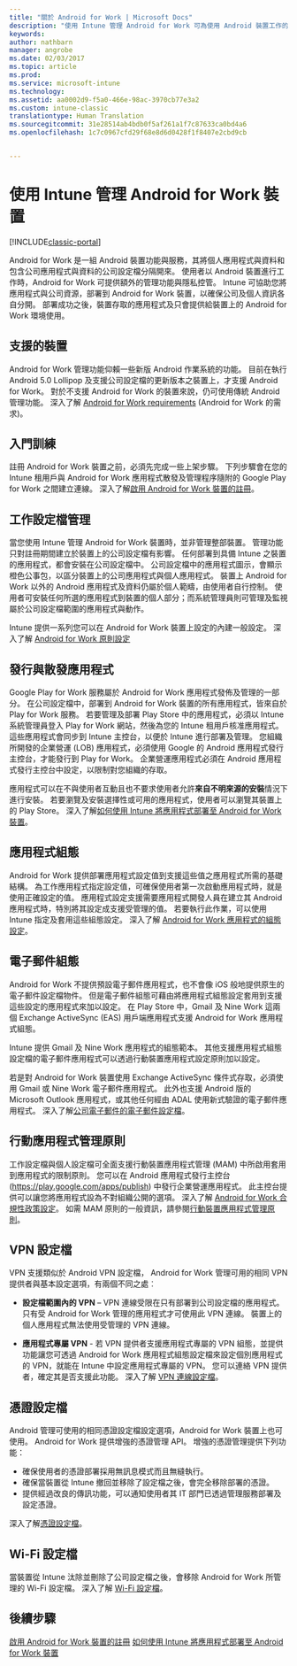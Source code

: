 ```yaml
---
title: "關於 Android for Work | Microsoft Docs"
description: "使用 Intune 管理 Android for Work 可為使用 Android 裝置工作的使用者，提供額外的管理功能與隱私權。"
keywords: 
author: nathbarn
manager: angrobe
ms.date: 02/03/2017
ms.topic: article
ms.prod: 
ms.service: microsoft-intune
ms.technology: 
ms.assetid: aa0002d9-f5a0-466e-98ac-3970cb77e3a2
ms.custom: intune-classic
translationtype: Human Translation
ms.sourcegitcommit: 31e28514ab4bdb0f5af261a1f7c87633ca0bd4a6
ms.openlocfilehash: 1c7c0967cfd29f68e8d6d0428f1f8407e2cbd9cb


---
```


# <a name="manage-android-for-work-devices-with-intune"></a>使用 Intune 管理 Android for Work 裝置

[!INCLUDE[classic-portal](../includes/classic-portal.md)]

Android for Work 是一組 Android 裝置功能與服務，其將個人應用程式與資料和包含公司應用程式與資料的公司設定檔分隔開來。 使用者以 Android 裝置進行工作時，Android for Work 可提供額外的管理功能與隱私控管。 Intune 可協助您將應用程式與公司資源，部署到 Android for Work 裝置，以確保公司及個人資訊各自分開。 部署成功之後，裝置存取的應用程式及只會提供給裝置上的 Android for Work 環境使用。

## <a name="supported-devices"></a>支援的裝置

Android for Work 管理功能仰賴一些新版 Android 作業系統的功能。 目前在執行 Android 5.0 Lollipop 及支援公司設定檔的更新版本之裝置上，才支援 Android for Work。 對於不支援 Android for Work 的裝置來說，仍可使用傳統 Android 管理功能。 深入了解 [Android for Work requirements](https://support.google.com/work/android/answer/6174145?hl=en&ref_topic=6151012) (Android for Work 的需求)。

## <a name="onboarding"></a>入門訓練

註冊 Android for Work 裝置之前，必須先完成一些上架步驟。 下列步驟會在您的 Intune 租用戶與 Android for Work 應用程式散發及管理程序隨附的 Google Play for Work 之間建立連線。 深入了解[啟用 Android for Work 裝置的註冊](https://docs.microsoft.com/intune/deploy-use/set-up-android-for-work)。

## <a name="work-profile-management"></a>工作設定檔管理

當您使用 Intune 管理 Android for Work 裝置時，並非管理整部裝置。 管理功能只對註冊期間建立於裝置上的公司設定檔有影響。 任何部署到具備 Intune 之裝置的應用程式，都會安裝在公司設定檔中。 公司設定檔中的應用程式圖示，會顯示橙色公事包，以區分裝置上的公司應用程式與個人應用程式。 裝置上 Android for Work 以外的 Android 應用程式及資料仍屬於個人範疇，由使用者自行控制。 使用者可安裝任何所選的應用程式到裝置的個人部分；而系統管理員則可管理及監視屬於公司設定檔範圍的應用程式與動作。

Intune 提供一系列您可以在 Android for Work 裝置上設定的內建一般設定。 深入了解 [Android for Work 原則設定](android-for-work-policy-settings-in-microsoft-intune.md)

## <a name="app-publishing-and-distribution"></a>發行與散發應用程式

Google Play for Work 服務屬於 Android for Work 應用程式發佈及管理的一部分。 在公司設定檔中，部署到 Android for Work 裝置的所有應用程式，皆來自於 Play for Work 服務。 若要管理及部署 Play Store 中的應用程式，必須以 Intune 系統管理員登入 Play for Work 網站，然後為您的 Intune 租用戶核准應用程式。 這些應用程式會同步到 Intune 主控台，以便於 Intune 進行部署及管理。 您組織所開發的企業營運 (LOB) 應用程式，必須使用 Google 的 Android 應用程式發行主控台，才能發行到 Play for Work。 企業營運應用程式必須在 Android 應用程式發行主控台中設定，以限制對您組織的存取。

應用程式可以在不與使用者互動且也不要求使用者允許**來自不明來源的安裝**情況下進行安裝。 若要瀏覽及安裝選擇性或可用的應用程式，使用者可以瀏覽其裝置上的 Play Store。 深入了解[如何使用 Intune 將應用程式部署至 Android for Work 裝置](https://docs.microsoft.com/intune/deploy-use/android-for-work-apps)。

## <a name="app-configuration"></a>應用程式組態

Android for Work 提供部署應用程式設定值到支援這些值之應用程式所需的基礎結構。 為工作應用程式指定設定值，可確保使用者第一次啟動應用程式時，就是使用正確設定的值。 應用程式設定支援需要應用程式開發人員在建立其 Android 應用程式時，特別將其設定成支援受管理的值。 若要執行此作業，可以使用 Intune 指定及套用這些組態設定。 深入了解 [Android for Work 應用程式的組態設定](afw-app-configuration-policy.md)。

## <a name="email-configuration"></a>電子郵件組態

Android for Work 不提供預設電子郵件應用程式，也不會像 iOS 般地提供原生的電子郵件設定檔物件。 但是電子郵件組態可藉由將應用程式組態設定套用到支援這些設定的應用程式來加以設定。 在 Play Store 中，Gmail 及 Nine Work 這兩個 Exchange ActiveSync (EAS) 用戶端應用程式支援 Android for Work 應用程式組態。

Intune 提供 Gmail 及 Nine Work 應用程式的組態範本。 其他支援應用程式組態設定檔的電子郵件應用程式可以透過行動裝置應用程式設定原則加以設定。

若是對 Android for Work 裝置使用 Exchange ActiveSync 條件式存取，必須使用 Gmail 或 Nine Work 電子郵件應用程式。 此外也支援 Android 版的 Microsoft Outlook 應用程式，或其他任何經由 ADAL 使用新式驗證的電子郵件應用程式。 深入了解[公司電子郵件的電子郵件設定檔](configure-access-to-corporate-email-using-email-profiles-with-microsoft-intune.md)。

## <a name="mobile-app-management-policies"></a>行動應用程式管理原則

工作設定檔與個人設定檔可全面支援行動裝置應用程式管理 (MAM) 中所啟用套用到應用程式的限制原則。 您可以在 Android 應用程式發行主控台 (https://play.google.com/apps/publish) 中發行企業營運應用程式。 此主控台提供可以讓您將應用程式設為不對組織公開的選項。 深入了解 [Android for Work 合規性政策設定](afw-compliance-policy-settings-in-microsoft-intune.md)。 如需 MAM 原則的一般資訊，請參閱[行動裝置應用程式管理原則](protect-app-data-using-mobile-app-management-policies-with-microsoft-intune.md)。

## <a name="vpn-profiles"></a>VPN 設定檔

VPN 支援類似於 Android VPN 設定檔， Android for Work 管理可用的相同 VPN 提供者與基本設定選項，有兩個不同之處︰

-  **設定檔範圍內的 VPN** – VPN 連線受限在只有部署到公司設定檔的應用程式。 只有受 Android for Work 管理的應用程式才可使用此 VPN 連線。 裝置上的個人應用程式無法使用受管理的 VPN 連線。

-  **應用程式專屬 VPN** - 若 VPN 提供者支援應用程式專屬的 VPN 組態，並提供功能讓您可透過 Android for Work 應用程式組態設定檔來設定個別應用程式的 VPN，就能在 Intune 中設定應用程式專屬的 VPN。 您可以連絡 VPN 提供者，確定其是否支援此功能。 深入了解 [VPN 連線設定檔](vpn-connections-in-microsoft-intune.md)。

## <a name="certificate-profiles"></a>憑證設定檔

Android 管理可使用的相同憑證設定檔設定選項，Android for Work 裝置上也可使用。 Android for Work 提供增強的憑證管理 API。 增強的憑證管理提供下列功能：

- 確保使用者的憑證部署採用無訊息模式而且無縫執行。
-  確保當裝置從 Intune 撤回並移除了設定檔之後，會完全移除部署的憑證。
-  提供經過改良的傳訊功能，可以通知使用者其 IT 部門已透過管理服務部署及設定憑證。

深入了解[憑證設定檔](secure-resource-access-with-certificate-profiles.md)。

## <a name="wi-fi-profiles"></a>Wi-Fi 設定檔

當裝置從 Intune 汰除並刪除了公司設定檔之後，會移除 Android for Work 所管理的 Wi-Fi 設定檔。 深入了解 [Wi-Fi 設定檔](wi-fi-connections-in-microsoft-intune.md)。

## <a name="next-steps"></a>後續步驟
[啟用 Android for Work 裝置的註冊](https://docs.microsoft.com/en-us/intune/deploy-use/set-up-android-for-work)
[如何使用 Intune 將應用程式部署至 Android for Work 裝置](https://docs.microsoft.com/en-us/intune/deploy-use/android-for-work-apps)



<!--HONumber=Feb17_HO1-->


